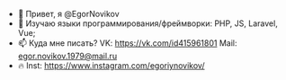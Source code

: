 - 👋 Привет, я @EgorNovikov
- 👀 Изучаю языки программирования/фреймворки: PHP, JS, Laravel, Vue;
- 📫 Куда мне писать? 
   VK: https://vk.com/id415961801
   Mail: egor.novikov.1979@mail.ru
- 🔥 Inst: https://www.instagram.com/egoriynovikov/




<!---
EgorNovikovDm/EgorNovikovDm is a ✨ special ✨ repository because its `README.md` (this file) appears on your GitHub profile.
You can click the Preview link to take a look at your changes.
--->
